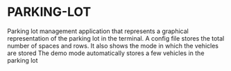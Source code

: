 # PARKING-LOT
Parking lot management application that represents a graphical representation of the parking lot in the terminal.
A config file stores the total number of spaces and rows. It also shows the mode in which the vehicles are stored
The demo mode automatically stores a few vehicles in the parking lot
